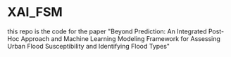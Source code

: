 # XAI_FSM
this repo is the code for the paper "Beyond Prediction: An Integrated Post-Hoc Approach and Machine Learning Modeling Framework for Assessing Urban Flood Susceptibility and Identifying Flood Types"
